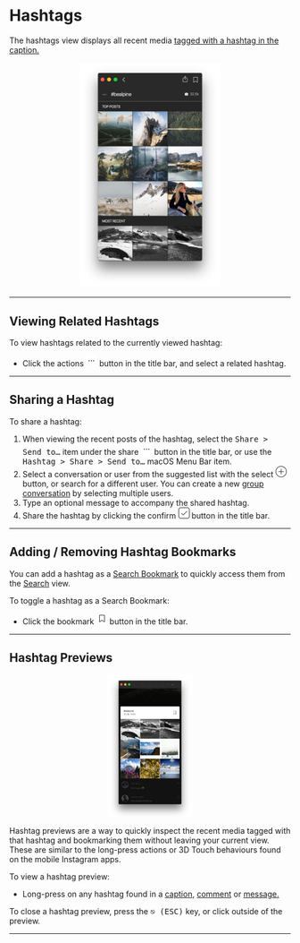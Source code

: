 # Hashtags

The hashtags view displays all recent media [tagged with a hashtag in the caption.](//views/upload.md#hashtags)

<p style="text-align: center; margin-top: 1em;"><img src="/views/assets/hashtag.png" width="50%" height="50%" /></p>

------

## Viewing Related Hashtags

To view hashtags related to the currently viewed hashtag:

- Click the actions <img src="/views/assets/actions-menu.png" width="20" height="20" /> button in the title bar, and select a related hashtag.

-----

## Sharing a Hashtag

To share a hashtag:

1. When viewing the recent posts of the hashtag, select the <kbd>Share > Send to…</kbd> item under the share <img src="/views/assets/actions-menu.png" width="20" height="20" /> button in the title bar, or use the <kbd>Hashtag > Share > Send to…</kbd> macOS Menu Bar item.
2. Select a conversation or user from the suggested list with the select <img src="/views/assets/select.png" width="20" height="20" /> button, or search for a different user. You can create a new [group conversation](//views/conversations.md) by selecting multiple users.
3. Type an optional message to accompany the shared hashtag.
4. Share the hashtag by clicking the confirm <img src="/views/assets/accept.png" width="20" height="20" /> button in the title bar.

------

## Adding / Removing Hashtag Bookmarks

You can add a hashtag as a [Search Bookmark](//views/search.md#search-bookmarks) to quickly access them from the [Search](//views/search.md) view.

To toggle a hashtag as a Search Bookmark:

- Click the bookmark <img src="/views/assets/bookmark.png" width="20" height="20" /> button in the title bar.

------

## Hashtag Previews

<p style="text-align: center; margin-top: 1em;"><img src="/views/assets/hashtag-preview.png" width="30%" height="30%" /></p>

Hashtag previews are a way to quickly inspect the recent media tagged with that hashtag and bookmarking them without leaving your current view. These are similar to the long-press actions or 3D Touch behaviours found on the mobile Instagram apps.

To view a hashtag preview:

- Long-press on any hashtag found in a [caption](//views/detailview.md), [comment](//views/detailview.md#comments) or [message.](//views/conversations/messages.md)

To close a hashtag preview, press the <kbd>⎋ (ESC)</kbd> key, or click outside of the preview.

------